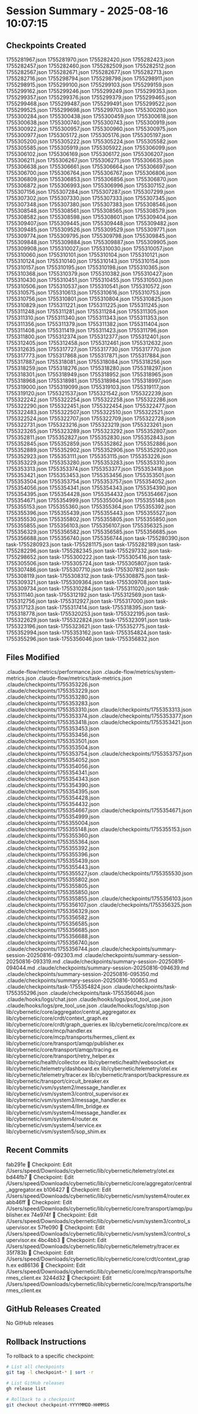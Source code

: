 # Session Summary - 2025-08-16 10:07:15

## Checkpoints Created
1755281967.json
1755281970.json
1755282420.json
1755282423.json
1755282457.json
1755282460.json
1755282509.json
1755282512.json
1755282567.json
1755282671.json
1755282677.json
1755282713.json
1755282716.json
1755298794.json
1755298798.json
1755298911.json
1755298915.json
1755299100.json
1755299103.json
1755299159.json
1755299162.json
1755299246.json
1755299249.json
1755299353.json
1755299357.json
1755299376.json
1755299379.json
1755299465.json
1755299468.json
1755299487.json
1755299491.json
1755299522.json
1755299525.json
1755299698.json
1755299703.json
1755300280.json
1755300284.json
1755300438.json
1755300459.json
1755300618.json
1755300638.json
1755300740.json
1755300743.json
1755300919.json
1755300922.json
1755300957.json
1755300960.json
1755300975.json
1755300977.json
1755305172.json
1755305176.json
1755305197.json
1755305200.json
1755305222.json
1755305224.json
1755305582.json
1755305585.json
1755305919.json
1755305922.json
1755306099.json
1755306102.json
1755306169.json
1755306172.json
1755306207.json
1755306211.json
1755306267.json
1755306271.json
1755306635.json
1755306638.json
1755306661.json
1755306664.json
1755306697.json
1755306700.json
1755306764.json
1755306767.json
1755306806.json
1755306809.json
1755306853.json
1755306856.json
1755306870.json
1755306872.json
1755306993.json
1755306996.json
1755307152.json
1755307156.json
1755307284.json
1755307287.json
1755307299.json
1755307302.json
1755307330.json
1755307333.json
1755307345.json
1755307348.json
1755307380.json
1755307383.json
1755308546.json
1755308548.json
1755308561.json
1755308565.json
1755308579.json
1755308582.json
1755308598.json
1755308601.json
1755309404.json
1755309407.json
1755309445.json
1755309448.json
1755309482.json
1755309485.json
1755309526.json
1755309529.json
1755309771.json
1755309774.json
1755309795.json
1755309798.json
1755309845.json
1755309848.json
1755309884.json
1755309887.json
1755309905.json
1755309908.json
1755310027.json
1755310030.json
1755310057.json
1755310060.json
1755310101.json
1755310104.json
1755310121.json
1755310124.json
1755310140.json
1755310143.json
1755310154.json
1755310157.json
1755310195.json
1755310198.json
1755310365.json
1755310368.json
1755310379.json
1755310382.json
1755310427.json
1755310430.json
1755310451.json
1755310455.json
1755310503.json
1755310506.json
1755310537.json
1755310541.json
1755310572.json
1755310575.json
1755310613.json
1755310616.json
1755310753.json
1755310756.json
1755310801.json
1755310804.json
1755310825.json
1755310829.json
1755311221.json
1755311225.json
1755311245.json
1755311248.json
1755311281.json
1755311284.json
1755311305.json
1755311310.json
1755311340.json
1755311343.json
1755311353.json
1755311356.json
1755311379.json
1755311382.json
1755311404.json
1755311408.json
1755311419.json
1755311423.json
1755311796.json
1755311800.json
1755312374.json
1755312377.json
1755312401.json
1755312405.json
1755312458.json
1755312461.json
1755312632.json
1755312635.json
1755317727.json
1755317730.json
1755317770.json
1755317773.json
1755317868.json
1755317871.json
1755317884.json
1755317887.json
1755318081.json
1755318084.json
1755318256.json
1755318259.json
1755318276.json
1755318280.json
1755318297.json
1755318301.json
1755318949.json
1755318952.json
1755318965.json
1755318968.json
1755318981.json
1755318984.json
1755318997.json
1755319000.json
1755319099.json
1755319103.json
1755319117.json
1755319120.json
1755321537.json
1755321542.json
1755322239.json
1755322242.json
1755322254.json
1755322258.json
1755322286.json
1755322290.json
1755322451.json
1755322454.json
1755322477.json
1755322483.json
1755322507.json
1755322510.json
1755322521.json
1755322524.json
1755322707.json
1755322709.json
1755322728.json
1755322731.json
1755323216.json
1755323219.json
1755323261.json
1755323265.json
1755323289.json
1755323292.json
1755352807.json
1755352811.json
1755352827.json
1755352830.json
1755352843.json
1755352845.json
1755352859.json
1755352862.json
1755352886.json
1755352889.json
1755352902.json
1755352906.json
1755352920.json
1755352923.json
1755353111.json
1755353115.json
1755353226.json
1755353229.json
1755353280.json
1755353283.json
1755353310.json
1755353313.json
1755353374.json
1755353377.json
1755353418.json
1755353421.json
1755353453.json
1755353456.json
1755353501.json
1755353504.json
1755353754.json
1755353757.json
1755354052.json
1755354056.json
1755354341.json
1755354343.json
1755354390.json
1755354395.json
1755354428.json
1755354432.json
1755354667.json
1755354671.json
1755354999.json
1755355004.json
1755355148.json
1755355153.json
1755355360.json
1755355364.json
1755355392.json
1755355396.json
1755355439.json
1755355443.json
1755355527.json
1755355530.json
1755355802.json
1755355805.json
1755355850.json
1755355855.json
1755356103.json
1755356107.json
1755356325.json
1755356329.json
1755356582.json
1755356585.json
1755356685.json
1755356688.json
1755356740.json
1755356744.json
task-1755280390.json
task-1755280923.json
task-1755281175.json
task-1755282189.json
task-1755282296.json
task-1755282345.json
task-1755297332.json
task-1755298652.json
task-1755300222.json
task-1755305416.json
task-1755305506.json
task-1755305724.json
task-1755305807.json
task-1755307486.json
task-1755307710.json
task-1755307812.json
task-1755308119.json
task-1755308312.json
task-1755308875.json
task-1755309321.json
task-1755309364.json
task-1755309708.json
task-1755309734.json
task-1755310284.json
task-1755311020.json
task-1755311140.json
task-1755312192.json
task-1755312569.json
task-1755312756.json
task-1755312927.json
task-1755317000.json
task-1755317123.json
task-1755317414.json
task-1755318395.json
task-1755318778.json
task-1755320253.json
task-1755322195.json
task-1755322629.json
task-1755322824.json
task-1755323091.json
task-1755323196.json
task-1755323621.json
task-1755352775.json
task-1755352994.json
task-1755353162.json
task-1755354824.json
task-1755355296.json
task-1755356046.json
task-1755356832.json

## Files Modified
.claude-flow/metrics/performance.json
.claude-flow/metrics/system-metrics.json
.claude-flow/metrics/task-metrics.json
.claude/checkpoints/1755353226.json
.claude/checkpoints/1755353229.json
.claude/checkpoints/1755353280.json
.claude/checkpoints/1755353283.json
.claude/checkpoints/1755353310.json
.claude/checkpoints/1755353313.json
.claude/checkpoints/1755353374.json
.claude/checkpoints/1755353377.json
.claude/checkpoints/1755353418.json
.claude/checkpoints/1755353421.json
.claude/checkpoints/1755353453.json
.claude/checkpoints/1755353456.json
.claude/checkpoints/1755353501.json
.claude/checkpoints/1755353504.json
.claude/checkpoints/1755353754.json
.claude/checkpoints/1755353757.json
.claude/checkpoints/1755354052.json
.claude/checkpoints/1755354056.json
.claude/checkpoints/1755354341.json
.claude/checkpoints/1755354343.json
.claude/checkpoints/1755354390.json
.claude/checkpoints/1755354395.json
.claude/checkpoints/1755354428.json
.claude/checkpoints/1755354432.json
.claude/checkpoints/1755354667.json
.claude/checkpoints/1755354671.json
.claude/checkpoints/1755354999.json
.claude/checkpoints/1755355004.json
.claude/checkpoints/1755355148.json
.claude/checkpoints/1755355153.json
.claude/checkpoints/1755355360.json
.claude/checkpoints/1755355364.json
.claude/checkpoints/1755355392.json
.claude/checkpoints/1755355396.json
.claude/checkpoints/1755355439.json
.claude/checkpoints/1755355443.json
.claude/checkpoints/1755355527.json
.claude/checkpoints/1755355530.json
.claude/checkpoints/1755355802.json
.claude/checkpoints/1755355805.json
.claude/checkpoints/1755355850.json
.claude/checkpoints/1755355855.json
.claude/checkpoints/1755356103.json
.claude/checkpoints/1755356107.json
.claude/checkpoints/1755356325.json
.claude/checkpoints/1755356329.json
.claude/checkpoints/1755356582.json
.claude/checkpoints/1755356585.json
.claude/checkpoints/1755356685.json
.claude/checkpoints/1755356688.json
.claude/checkpoints/1755356740.json
.claude/checkpoints/1755356744.json
.claude/checkpoints/summary-session-20250816-092303.md
.claude/checkpoints/summary-session-20250816-093319.md
.claude/checkpoints/summary-session-20250816-094044.md
.claude/checkpoints/summary-session-20250816-094639.md
.claude/checkpoints/summary-session-20250816-095350.md
.claude/checkpoints/summary-session-20250816-100653.md
.claude/checkpoints/task-1755354824.json
.claude/checkpoints/task-1755355296.json
.claude/checkpoints/task-1755356046.json
.claude/hooks/logs/chat.json
.claude/hooks/logs/post_tool_use.json
.claude/hooks/logs/pre_tool_use.json
.claude/hooks/logs/stop.json
lib/cybernetic/core/aggregator/central_aggregator.ex
lib/cybernetic/core/crdt/context_graph.ex
lib/cybernetic/core/crdt/graph_queries.ex
lib/cybernetic/core/mcp/core.ex
lib/cybernetic/core/mcp/handler.ex
lib/cybernetic/core/mcp/transports/hermes_client.ex
lib/cybernetic/core/transport/amqp/publisher.ex
lib/cybernetic/core/transport/amqp/tracing.ex
lib/cybernetic/core/transport/retry_helper.ex
lib/cybernetic/health/collector.ex
lib/cybernetic/health/websocket.ex
lib/cybernetic/telemetry/dashboard.ex
lib/cybernetic/telemetry/otel.ex
lib/cybernetic/telemetry/tracer.ex
lib/cybernetic/transport/backpressure.ex
lib/cybernetic/transport/circuit_breaker.ex
lib/cybernetic/vsm/system2/message_handler.ex
lib/cybernetic/vsm/system3/control_supervisor.ex
lib/cybernetic/vsm/system3/message_handler.ex
lib/cybernetic/vsm/system4/llm_bridge.ex
lib/cybernetic/vsm/system4/message_handler.ex
lib/cybernetic/vsm/system4/router.ex
lib/cybernetic/vsm/system4/service.ex
lib/cybernetic/vsm/system5/sop_shim.ex

## Recent Commits
fab291e 🔖 Checkpoint: Edit /Users/speed/Downloads/cybernetic/lib/cybernetic/telemetry/otel.ex
bd44fb7 🔖 Checkpoint: Edit /Users/speed/Downloads/cybernetic/lib/cybernetic/core/aggregator/central_aggregator.ex
b106427 🔖 Checkpoint: Edit /Users/speed/Downloads/cybernetic/lib/cybernetic/vsm/system4/router.ex
abb46ff 🔖 Checkpoint: Edit /Users/speed/Downloads/cybernetic/lib/cybernetic/core/transport/amqp/publisher.ex
74e974f 🔖 Checkpoint: Edit /Users/speed/Downloads/cybernetic/lib/cybernetic/vsm/system3/control_supervisor.ex
57fe090 🔖 Checkpoint: Edit /Users/speed/Downloads/cybernetic/lib/cybernetic/vsm/system3/control_supervisor.ex
4bc4bb3 🔖 Checkpoint: Edit /Users/speed/Downloads/cybernetic/lib/cybernetic/telemetry/tracer.ex
35f783b 🔖 Checkpoint: Edit /Users/speed/Downloads/cybernetic/lib/cybernetic/core/crdt/context_graph.ex
ed86136 🔖 Checkpoint: Edit /Users/speed/Downloads/cybernetic/lib/cybernetic/core/mcp/transports/hermes_client.ex
3244d32 🔖 Checkpoint: Edit /Users/speed/Downloads/cybernetic/lib/cybernetic/core/mcp/transports/hermes_client.ex

## GitHub Releases Created
No GitHub releases

## Rollback Instructions
To rollback to a specific checkpoint:
```bash
# List all checkpoints
git tag -l checkpoint-* | sort -r

# List GitHub releases
gh release list

# Rollback to a checkpoint
git checkout checkpoint-YYYYMMDD-HHMMSS
```
